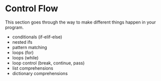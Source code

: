 # Control Flow

This section goes through the way to make different things happen in your program.

- conditionals (if-elif-else)
- nested ifs
- pattern matching
- loops (for)
- loops (while)
- loop control (break, continue, pass)
- list comprehensions
- dictionary comprehensions
